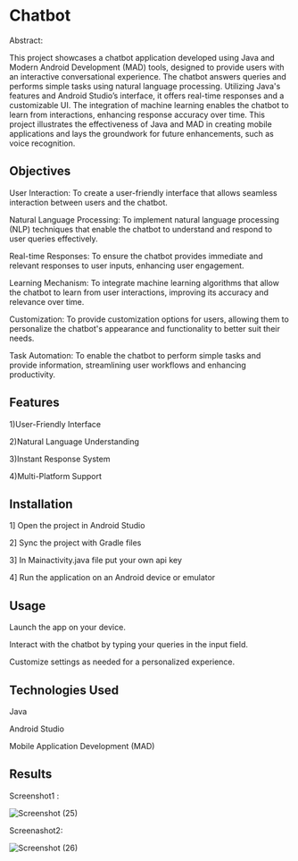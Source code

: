 # Chatbot
Abstract:

This project showcases a chatbot application developed using Java and Modern Android Development (MAD) tools, designed to provide users with an interactive conversational experience. The chatbot answers queries and performs simple tasks using natural language processing. Utilizing Java's features and Android Studio’s interface, it offers real-time responses and a customizable UI. The integration of machine learning enables the chatbot to learn from interactions, enhancing response accuracy over time. This project illustrates the effectiveness of Java and MAD in creating mobile applications and lays the groundwork for future enhancements, such as voice recognition.

## Objectives

User Interaction: To create a user-friendly interface that allows seamless interaction between users and the chatbot.

Natural Language Processing: To implement natural language processing (NLP) techniques that enable the chatbot to understand and respond to user queries effectively.

Real-time Responses: To ensure the chatbot provides immediate and relevant responses to user inputs, enhancing user engagement.

Learning Mechanism: To integrate machine learning algorithms that allow the chatbot to learn from user interactions, improving its accuracy and relevance over time.

Customization: To provide customization options for users, allowing them to personalize the chatbot's appearance and functionality to better suit their needs.

Task Automation: To enable the chatbot to perform simple tasks and provide information, streamlining user workflows and enhancing productivity.

## Features

1)User-Friendly Interface

2)Natural Language Understanding

3)Instant Response System

4)Multi-Platform Support

## Installation

1] Open the project in Android Studio

2] Sync the project with Gradle files

3] In Mainactivity.java file put your own api key

4] Run the application on an Android device or emulator

## Usage

Launch the app on your device.

Interact with the chatbot by typing your queries in the input field.

Customize settings as needed for a personalized experience.

## Technologies Used

Java

Android Studio

Mobile Application Development (MAD)

## Results

Screenshot1 :


![Screenshot (25)](https://github.com/user-attachments/assets/eadfa97a-4370-4773-a5d1-57a59ce1b680)



Screenashot2:


![Screenshot (26)](https://github.com/user-attachments/assets/2d53b099-7c18-4c2e-8284-05f9df922c44)







